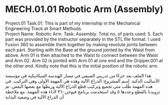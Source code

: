 # MECH.01.01 Robotic Arm (Assembly)
Project.01 Task.01. This is part of my internship in the Mechanical Engineering Track at Smart Methods.  
Project Name: Robotic Arm. Task: Assembly. Total no. of parts used: 5.
Each part was provided by the instructor separately in the STL file format. I used Fusion 360 to assemble them together by making revolute joints between each part. Starting with the Base at the ground jointed by the Waist from above. Arm 01 is then attached to the Waist to connect between the Waist and Arm 02. Arm 02 is jointed with Arm 01 at one end and the Gripper.001 at the other end. Kindly note that this is the initial position of the robotic arm.

هذا الملف يعد جزءًا من تدريبي الصيفي في مسار الهندسة الميكانيكية في مؤسسة الأساليب الذكية. اسم المشروع: الذراع الآلية وهذه هي المهمة الأولى وهي التركيب. 
في هذه المهمة طُلب مني تجميع وتركيب قطع الذراع الآلية وربطها مع بعضها البعض. تم تزويدنا بالقطع وعددها ٥ وقد استخدمت برنامج فيوجن٣٦٠ لأداء هذه المهمة. مع ملاحظة أن الذراع الآلية في وضعية البداية  
